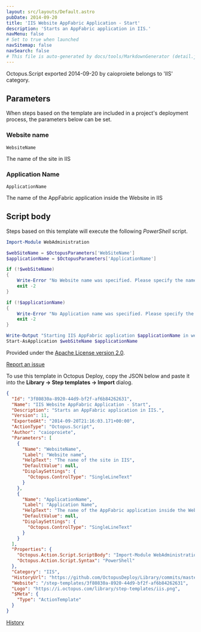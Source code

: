 ```yaml
---
layout: src/layouts/Default.astro
pubDate: 2014-09-20
title: 'IIS Website AppFabric Application - Start'
description: 'Starts an AppFabric application in IIS.'
navMenu: false
# Set to true when launched
navSitemap: false
navSearch: false
# This file is auto-generated by docs/tools/MarkdownGenerator (detail.js)
---
```


Octopus.Script exported 2014-09-20 by caioproiete belongs to 'IIS' category.

## Parameters

When steps based on the template are included in a project's deployment process, the parameters below can be set.


<div class="param">

### Website name

`WebsiteName`

The name of the site in IIS

</div>
        
<div class="param">

### Application Name

`ApplicationName`

The name of the AppFabric application inside the Website in IIS

</div>
        

## Script body

Steps based on this template will execute the following *PowerShell* script.

```powershell
Import-Module WebAdministration

$webSiteName = $OctopusParameters['WebSiteName']
$applicationName = $OctopusParameters['ApplicationName']

if (!$webSiteName)
{
    Write-Error "No Website name was specified. Please specify the name of the Website that contains the AppFabric application."
    exit -2
}

if (!$applicationName)
{
    Write-Error "No Application name was specified. Please specify the name of the AppFabric Application contained in the Website."
    exit -2
}

Write-Output "Starting IIS AppFabric application $applicationName in website $webSiteName"
Start-AsApplication $webSiteName $applicationName

```

Provided under the [Apache License version 2.0](https://github.com/OctopusDeploy/Library/blob/master/LICENSE.txt).

[Report an issue](https://github.com/OctopusDeploy/Library/issues/new?assignees=&labels=&projects=&template=bug-report.yml&title=Issue%20with%20IIS%20Website%20AppFabric%20Application%20-%20Start&step-template=IIS%20Website%20AppFabric%20Application%20-%20Start)

<div class="get-json">

To use this template in Octopus Deploy, copy the JSON below and paste it into the **Library → Step templates → Import** dialog.

```json
{
  "Id": "3f80830a-8920-44d9-bf2f-af6b84262631",
  "Name": "IIS Website AppFabric Application - Start",
  "Description": "Starts an AppFabric application in IIS.",
  "Version": 11,
  "ExportedAt": "2014-09-20T21:16:03.171+00:00",
  "ActionType": "Octopus.Script",
  "Author": "caioproiete",
  "Parameters": [
    {
      "Name": "WebsiteName",
      "Label": "Website name",
      "HelpText": "The name of the site in IIS",
      "DefaultValue": null,
      "DisplaySettings": {
        "Octopus.ControlType": "SingleLineText"
      }
    },
    {
      "Name": "ApplicationName",
      "Label": "Application Name",
      "HelpText": "The name of the AppFabric application inside the Website in IIS",
      "DefaultValue": null,
      "DisplaySettings": {
        "Octopus.ControlType": "SingleLineText"
      }
    }
  ],
  "Properties": {
    "Octopus.Action.Script.ScriptBody": "Import-Module WebAdministration\n\n$webSiteName = $OctopusParameters['WebSiteName']\n$applicationName = $OctopusParameters['ApplicationName']\n\nif (!$webSiteName)\n{\n    Write-Error \"No Website name was specified. Please specify the name of the Website that contains the AppFabric application.\"\n    exit -2\n}\n\nif (!$applicationName)\n{\n    Write-Error \"No Application name was specified. Please specify the name of the AppFabric Application contained in the Website.\"\n    exit -2\n}\n\nWrite-Output \"Starting IIS AppFabric application $applicationName in website $webSiteName\"\nStart-AsApplication $webSiteName $applicationName\n",
    "Octopus.Action.Script.Syntax": "PowerShell"
  },
  "Category": "IIS",
  "HistoryUrl": "https://github.com/OctopusDeploy/Library/commits/master/step-templates//opt/buildagent/work/75443764cd38076d/step-templates/iis-website-appfabric-application-start.json",
  "Website": "/step-templates/3f80830a-8920-44d9-bf2f-af6b84262631",
  "Logo": "https://i.octopus.com/library/step-templates/iis.png",
  "$Meta": {
    "Type": "ActionTemplate"
  }
}
```

[History](https://github.com/OctopusDeploy/Library/commits/master/step-templates/https://github.com/OctopusDeploy/Library/commits/master/step-templates//opt/buildagent/work/75443764cd38076d/step-templates/iis-website-appfabric-application-start.json)

</div>
